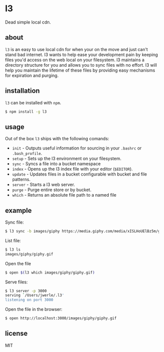 l3
=====
Dead simple local cdn.

## about

`l3` is an easy to use local cdn for when your on the move and just
can't stand bad internet. l3 wants to help ease your development pain by
keeping files you'd access on the web local on your filesystem.
l3 maintains a directory structure for you and allows you to sync files
with no effort. l3 will help you maintain the lifetime of these files by
providing easy mechanisms for expiration and purging.

## installation

`l3` can be installed with `npm`.

```sh
$ npm install -g l3
```

## usage

Out of the box `l3` ships with the following comands:

* `init` - Outputs useful information for sourcing in your `.bashrc` or `.bash_profile`.
* `setup` - Sets up the l3 environment on your filesystem.
* `sync` - Syncs a file into a bucket namespace
* `index` - Opens up the l3 index file with your editor (`$EDITOR`).
* `update` - Updates files in a bucket configurable with bucket and file patterns.
* `server` - Starts a l3 web server.
* `purge` - Purge entire store or by bucket.
* `which` - Returns an absolute file path to a named file

## example

Sync file:

```sh
$ l3 sync -b images/giphy https://media.giphy.com/media/xISLHoUElBz5m/giphy.gif
```

List file:

```sh
$ l3 ls
images/giphy/giphy.gif
```

Open the file

```sh
$ open $(l3 which images/giphy/giphy.gif)
```

Serve files:

```sh
$ l3 server -p 3000
serving `/Users/jwerle/.l3'
listening on port 3000
```

Open the file in the browser:

```sh
$ open http://localhost:3000/images/giphy/giphy.gif
```

## license

MIT
